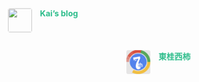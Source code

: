 <div class="post-body">
   <div id="links">
      <style>
         .links-content{
         margin-top:1rem;
         }
         .link-navigation::after {
         content: " ";
         display: block;
         clear: both;
         }
         .card {
         width: 45%;
         font-size: 1rem;
         padding: 10px 20px;
         border-radius: 4px;
         transition-duration: 0.15s;
         margin-bottom: 1rem;
         display:flex;
         }
         .card:nth-child(odd) {
         float: left;
         }
         .card:nth-child(even) {
         float: right;
         }
         .card:hover {
         transform: scale(1.1);
         box-shadow: 0 2px 6px 0 rgba(0, 0, 0, 0.12), 0 0 6px 0 rgba(0, 0, 0, 0.04);
         }
         .card a {
         border:none;
         }
         .card .ava {
         width: 3rem!important;
         height: 3rem!important;
         margin:0!important;
         margin-right: 1em!important;
         border-radius:4px;
         }
         .card .card-header {
         font-style: italic;
         overflow: hidden;
         width: 100%;
         }
         .card .card-header a {
         font-style: normal;
         color: #2bbc8a;
         font-weight: bold;
         text-decoration: none;
         }
         .card .card-header a:hover {
         color: #d480aa;
         text-decoration: none;
         }
         .card .card-header .info {
         font-style:normal;
         color:#a3a3a3;
         font-size:14px;
         min-width: 0;
         overflow: hidden;
         word-wrap: break-word;
         }
      </style>
      <div class="links-content">
         <div class="link-navigation">
            <div class="card">
               <img class="ava" src="https://kaiyi.cool/_astro/portrait.lBf0EGlL_1llb4H.webp" />
               <div class="card-header">
                  <div>
                     <a target="_blank" href="https://kaiyi.cool/">Kai’s blog</a>
                  </div>
                  <div class="info"></div>
               </div>
            </div>
            <div class="card">
               <img class="ava" src="https://raw.githubusercontent.com/suzulang/typro-picgo/main/EveryDay/202404021114876.png" />
               <div class="card-header">
                  <div>
                     <a target="_blank" href="https://dongguixishi.com/">東桂西柿</a>
                  </div>
                  <div class="info"></div>
               </div>
            </div>
         </div>
      </div>
   </div>
</div>